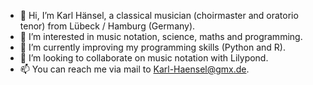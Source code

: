 - 👋 Hi, I’m Karl Hänsel, a classical musician (choirmaster and oratorio tenor) from Lübeck / Hamburg (Germany).
- 👀 I’m interested in music notation, science, maths and programming.
- 🌱 I’m currently improving my programming skills (Python and R).
- 💞️ I’m looking to collaborate on music notation with Lilypond.
- 📫 You can reach me via mail to Karl-Haensel@gmx.de.

<!---
karlhaensel/karlhaensel is a ✨ special ✨ repository because its `README.md` (this file) appears on your GitHub profile.
You can click the Preview link to take a look at your changes.
--->
